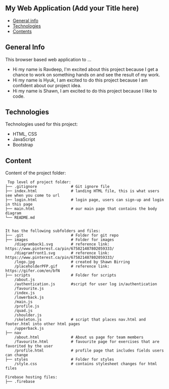 ## My Web Application (Add your Title here)

* [General info](#general-info)
* [Technologies](#technologies)
* [Contents](#content)

## General Info

This browser based web application to ...
* Hi my name is Ravdeep, I'm excited about this project because I get a chance to work on something hands on and see the result of my work.
* Hi my name is Hyuk, I am excited to do this project because I am confident about our project idea.
* Hi my name is Shawn, I am excited to do this project because I like to code.

	
## Technologies
Technologies used for this project:
* HTML, CSS
* JavaScript
* Bootstrap 
	
## Content
Content of the project folder:

```
 Top level of project folder: 
├── .gitignore               # Git ignore file
├── index.html               # landing HTML file, this is what users see when you come to url
├── login.html               # login page, users can sign-up and login in this page
├── main.html                # our main page that contains the body diagram
└── README.md


It has the following subfolders and files:
├── .git                     # Folder for git repo
├── images                   # Folder for images
    /diagramback1.svg        # reference link: https://www.pinterest.ca/pin/675821487802059333/
    /diagramfront1.svg       # reference link: https://www.pinterest.ca/pin/675821487802059333/
    /logo.jpg                # created by Shawn Birring   
    /placeholderPFP.gif      # reference link: https://gifer.com/en/bfN   
├── scripts                  # Folder for scripts
    /about.js
    /authentication.js       #script for user log in/authentication
    /favourite.js
    /index.js
    /lowerback.js
    /main.js
    /profile.js
    /quad.js
    /shoulder.js
    /skeleton.js             # script that places nav.html and footer.html into other html pages 
    /upperback.js
├── nav
    /about.html              # About us page for team members
    /favourite.html          # favourite page for exercises that are favorited by the user
    /profile.html            # profile page that includes fields users can change
├── styles                   # Folder for styles
    /style.css               # contains stylesheet changes for html files

Firebase hosting files: 
├── .firebase



